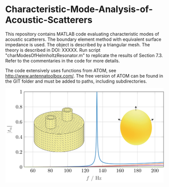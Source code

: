 # Characteristic-Mode-Analysis-of-Acoustic-Scatterers
This repository contains MATLAB code evaluating characteristic modes of acoustic scatterers. The boundary element method with equivalent surface impedance is used. The object is described by a triangular mesh.
The theory is described in DOI: XXXXX. Run script "charModesOfHelmholtzResonator.m" to replicate the results of Section 7.3. Refer to the commentaries in the code for more details.

The code extensively uses functions from ATOM, see http://www.antennatoolbox.com/. The free version of ATOM can be found in the GIT folder and must be added to paths, including subdirectories.

<img src="spectrumHelmholtz.png" alt="drawing" height="300"/>
